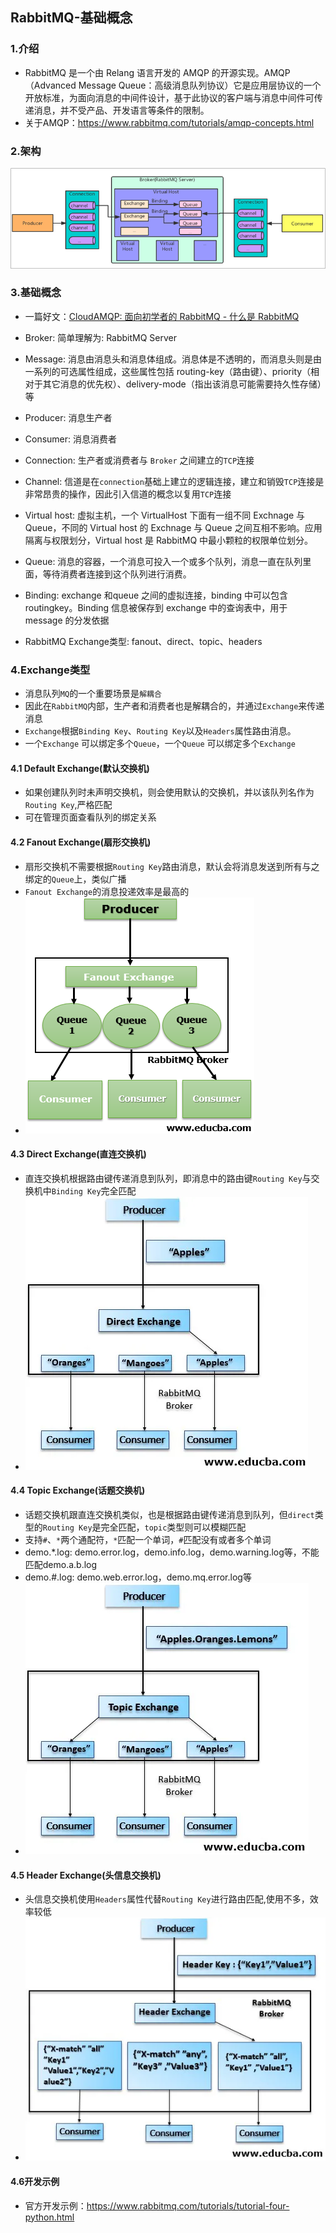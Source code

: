 ## RabbitMQ-基础概念

### 1.介绍
- RabbitMQ 是一个由 Relang 语言开发的 AMQP 的开源实现。AMQP（Advanced Message Queue：高级消息队列协议）它是应用层协议的一个开放标准，为面向消息的中间件设计，基于此协议的客户端与消息中间件可传递消息，并不受产品、开发语言等条件的限制。
- 关于AMQP：https://www.rabbitmq.com/tutorials/amqp-concepts.html

### 2.架构
![](/styles/images/mq-1.png)

### 3.基础概念
- 一篇好文：[CloudAMQP: 面向初学者的 RabbitMQ - 什么是 RabbitMQ](https://www.cloudamqp.com/blog/part1-rabbitmq-for-beginners-what-is-rabbitmq.html)

- Broker: 简单理解为: RabbitMQ Server
- Message: 消息由消息头和消息体组成。消息体是不透明的，而消息头则是由一系列的可选属性组成，这些属性包括 routing-key（路由键）、priority（相对于其它消息的优先权）、delivery-mode（指出该消息可能需要持久性存储）等
- Producer: 消息生产者
- Consumer: 消息消费者
- Connection: 生产者或消费者与 `Broker` 之间建立的`TCP`连接
- Channel: 信道是在`connection`基础上建立的逻辑连接，建立和销毁`TCP`连接是非常昂贵的操作，因此引入信道的概念以复用`TCP`连接
- Virtual host: 虚拟主机，一个 VirtualHost 下面有一组不同 Exchnage 与 Queue，不同的 Virtual host 的 Exchnage 与 Queue 之间互相不影响。应用隔离与权限划分，Virtual host 是 RabbitMQ 中最小颗粒的权限单位划分。
- Queue: 消息的容器，一个消息可投入一个或多个队列，消息一直在队列里面，等待消费者连接到这个队列进行消费。
- Binding: exchange 和queue 之间的虚拟连接，binding 中可以包含routingkey。Binding 信息被保存到 exchange 中的查询表中，用于 message 的分发依据
- RabbitMQ Exchange类型: fanout、direct、topic、headers

### 4.Exchange类型
- 消息队列`MQ`的一个重要场景是`解耦合`
- 因此在`RabbitMQ`内部，生产者和消费者也是解耦合的，并通过`Exchange`来传递消息
- `Exchange`根据`Binding Key`、`Routing Key`以及`Headers`属性路由消息。
- 一个`Exchange` 可以绑定多个`Queue`，一个`Queue` 可以绑定多个`Exchange`

#### 4.1 Default Exchange(默认交换机)
- 如果创建队列时未声明交换机，则会使用默认的交换机，并以该队列名作为`Routing Key`,严格匹配
- 可在管理页面查看队列的绑定关系
  
#### 4.2 Fanout Exchange(扇形交换机)
- 扇形交换机不需要根据`Routing Key`路由消息，默认会将消息发送到所有与之绑定的`Queue`上，类似广播
- `Fanout Exchange`的消息投递效率是最高的
- ![](/styles/images/mq-fanout.png)

#### 4.3 Direct Exchange(直连交换机)
- 直连交换机根据路由键传递消息到队列，即消息中的路由键`Routing Key`与交换机中`Binding Key`完全匹配
- ![](/styles/images/mq-direct.jpg)

#### 4.4 Topic Exchange(话题交换机)
- 话题交换机跟直连交换机类似，也是根据路由键传递消息到队列，但`direct`类型的`Routing Key`是完全匹配，`topic`类型则可以模糊匹配
- 支持`#`、`*`两个通配符，`*`匹配一个单词，`#`匹配没有或者多个单词
- demo.*.log: demo.error.log，demo.info.log，demo.warning.log等，不能匹配demo.a.b.log
- demo.#.log: demo.web.error.log，demo.mq.error.log等
- ![](/styles/images/mq-topic.jpg)

#### 4.5 Header Exchange(头信息交换机)
- 头信息交换机使用`Headers`属性代替`Routing Key`进行路由匹配,使用不多，效率较低
- ![](/styles/images/mq-header.jpg)

#### 4.6开发示例
- 官方开发示例：https://www.rabbitmq.com/tutorials/tutorial-four-python.html